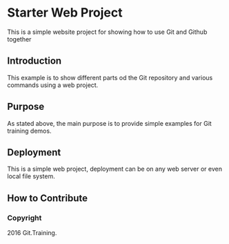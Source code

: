 # Starter Web Project

This is a simple website project for showing how to use Git and Github together

## Introduction

This example is to show different parts od the Git repository and various commands using a web project.

## Purpose

As stated above, the main purpose is to provide simple examples for Git training demos.

## Deployment

This is a simple web project, deployment can be on any web server or even local file system.

## How to Contribute

### Copyright
2016 
Git.Training.